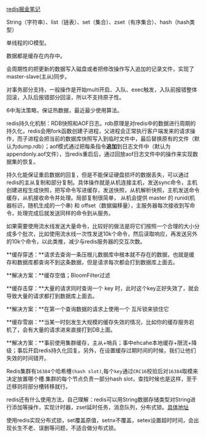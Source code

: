 [redis掘金笔记](https://juejin.im/post/5ad6e4066fb9a028d82c4b66)


String（字符串）、list（链表）、set（集合）、zset（有序集合）、hash（hash类型）

单线程的IO模型。

数据都是缓存在内存中。

会周期性的把更新的数据写入磁盘或者把修改操作写入追加的记录文件，实现了master-slave(主从)同步。

对事务部分支持，一般操作是开始multi开启、入队、exec触发，入队前报错整体回滚，入队后报错部分回滚，所以不支持原子性。

6中淘汰策略，保证热数据，最近最少使用算法。

redis持久化机制：RDB快照和AOF日志。rdb原理是对redis中的数据进行周期的持久化，redis会用fork函数创建子进程，父进程会正常执行客户端发来的请求操作，而子进程会把当前的数据库快照写入到临时文件中，最后替换原有的文件（默认为dump.rdb）；aof模式通过把每条指令**追加**到日志文件中（默认为appendonly.aof文件），当redis重启后，通过回放aof日志文件中的操作来实现数据集的恢复。

持久化能保证重启数据的回复，但是不能保证硬盘损坏的数据丢失，可以通过redis的主从复制和部分复制。具体操作就是从机连接主机，发送sync命令，主机创建进程生成快照，把写命令写进缓存，发送快照，从机解析快照，主机发送命令缓存，从机接收命令并处理。局部复制很简单， 从机会提供 master 的 runid(机器标识，随机生成的一个串) 和 offset（数据偏移量），主服务器每次接收到写命令，处理完成后就发送同样的命令到从服务。

如果需要使用流水线发送大量命令，比较好的做法是将它们按照一个合理的大小分成多个批次，比如使用流水线一次性发送10k个命令，然后读取响应，再发送另外的10k个命令，以此类推，减少与redis服务器的交互次数。

**缓存穿透：**请求去查询一条压根儿数据库中根本就不存在的数据，也就是缓存和数据库都查询不到这条数据，但是请求每次都会打到数据库上面去。

**解决方案：**缓存空值；BloomFilter过滤

**缓存击穿：**大量的请求同时查询一个 key 时，此时这个key正好失效了，就会导致大量的请求都打到数据库上面去。

**解决方案：**在第一个查询数据的请求上使用一个 互斥锁来锁住它

**缓存雪崩：**当某一时刻发生大规模的缓存失效的情况，比如你的缓存服务宕机了，会有大量的请求进来直接打到DB上面。

**解决方案：**事前使用集群缓存，主从+哨兵；事中ehcahe本地缓存+限流+降级；事后开启redis持久化回复。另外，在设置缓存过期时间的时候，我们让他们失效的时间错开。

Redis集群有`16384`个哈希槽`(hash slot)`,每个`key`通过`CRC16`校验后对`16384`取模来决定放置哪个槽.集群的每个节点负责一部分hash slot，查找时候也是这样，至于迁移则将部分槽转移就行。

redis还有什么使用方法，自己理解：redis可以用String数据存储类型对String进行添加等操作，实现计时器，zset延时任务，消息队列，分布式锁。[具体地址](https://juejin.im/post/5caf45b96fb9a0688b573d6c)

使用redis实现分布式锁，set覆盖原值，setnx不覆盖，setex设置超时时间，会出现长生不老、误删等问题，不适合做分布式锁。

